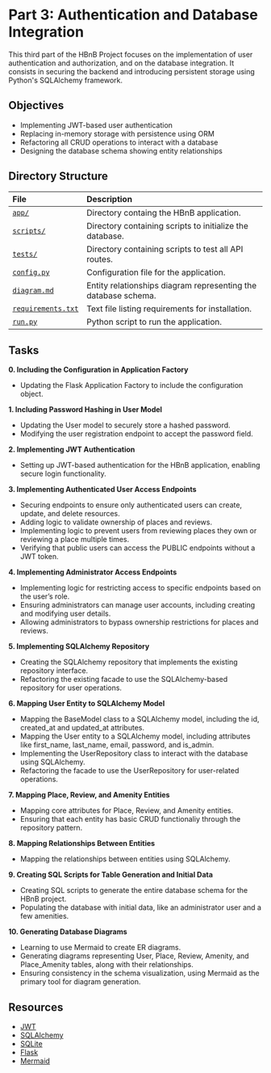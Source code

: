 # Part 3: Authentication and Database Integration

This third part of the HBnB Project focuses on the implementation of user authentication and authorization, and on the database integration. It consists in securing the backend and introducing persistent storage using Python's SQLAlchemy framework.

## Objectives

* Implementing JWT-based user authentication
* Replacing in-memory storage with persistence using ORM
* Refactoring all CRUD operations to interact with a database
* Designing the database schema showing entity relationships

## Directory Structure

| File | Description |
| :---- | :--------- |
| [`app/`](https://github.com/gwendalminguy/holbertonschool-hbnb/tree/main/part3/app/) | Directory containg the HBnB application. |
| [`scripts/`](https://github.com/gwendalminguy/holbertonschool-hbnb/tree/main/part3/scripts/) | Directory containing scripts to initialize the database. |
| [`tests/`](https://github.com/gwendalminguy/holbertonschool-hbnb/tree/main/part3/tests/) | Directory containing scripts to test all API routes. |
| [`config.py`](https://github.com/gwendalminguy/holbertonschool-hbnb/tree/main/part3/config.py) | Configuration file for the application. |
| [`diagram.md`](https://github.com/gwendalminguy/holbertonschool-hbnb/tree/main/part3/diagram.md) | Entity relationships diagram representing the database schema. |
| [`requirements.txt`](https://github.com/gwendalminguy/holbertonschool-hbnb/tree/main/part3/requirements.txt) | Text file listing requirements for installation. |
| [`run.py`](https://github.com/gwendalminguy/holbertonschool-hbnb/tree/main/part3/run.py) | Python script to run the application. |

## Tasks

**0. Including the Configuration in Application Factory**
- Updating the Flask Application Factory to include the configuration object.

**1. Including Password Hashing in User Model**
- Updating the User model to securely store a hashed password.
- Modifying the user registration endpoint to accept the password field.

**2. Implementing JWT Authentication**
- Setting up JWT-based authentication for the HBnB application, enabling secure login functionality.

**3. Implementing Authenticated User Access Endpoints**
- Securing endpoints to ensure only authenticated users can create, update, and delete resources.
- Adding logic to validate ownership of places and reviews.
- Implementing logic to prevent users from reviewing places they own or reviewing a place multiple times.
- Verifying that public users can access the PUBLIC endpoints without a JWT token.

**4. Implementing Administrator Access Endpoints**
- Implementing logic for restricting access to specific endpoints based on the user’s role.
- Ensuring administrators can manage user accounts, including creating and modifying user details.
- Allowing administrators to bypass ownership restrictions for places and reviews.

**5. Implementing SQLAlchemy Repository**
- Creating the SQLAlchemy repository that implements the existing repository interface.
- Refactoring the existing facade to use the SQLAlchemy-based repository for user operations.

**6. Mapping User Entity to SQLAlchemy Model**
- Mapping the BaseModel class to a SQLAlchemy model, including the id, created_at and updated_at attributes.
- Mapping the User entity to a SQLAlchemy model, including attributes like first_name, last_name, email, password, and is_admin.
- Implementing the UserRepository class to interact with the database using SQLAlchemy.
- Refactoring the facade to use the UserRepository for user-related operations.

**7. Mapping Place, Review, and Amenity Entities**
- Mapping core attributes for Place, Review, and Amenity entities.
- Ensuring that each entity has basic CRUD functionaliy through the repository pattern.

**8. Mapping Relationships Between Entities**
- Mapping the relationships between entities using SQLAlchemy.

**9. Creating SQL Scripts for Table Generation and Initial Data**
- Creating SQL scripts to generate the entire database schema for the HBnB project.
- Populating the database with initial data, like an administrator user and a few amenities.

**10. Generating Database Diagrams**
- Learning to use Mermaid to create ER diagrams.
- Generating diagrams representing User, Place, Review, Amenity, and Place_Amenity tables, along with their relationships.
- Ensuring consistency in the schema visualization, using Mermaid as the primary tool for diagram generation.

## Resources

* [JWT](https://flask-jwt-extended.readthedocs.io/en/stable/)
* [SQLAlchemy](https://docs.sqlalchemy.org/en/14/)
* [SQLite](https://sqlite.org/docs.html)
* [Flask](https://flask.palletsprojects.com/en/stable/)
* [Mermaid](https://mermaid.js.org)
